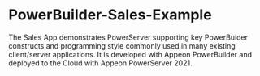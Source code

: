 # PowerBuilder-Sales-Example
The Sales App demonstrates PowerServer supporting key PowerBuider constructs and programming style commonly used in many existing client/server applications. It is developed with Appeon PowerBuilder and deployed to the Cloud with Appeon PowerServer 2021. 
